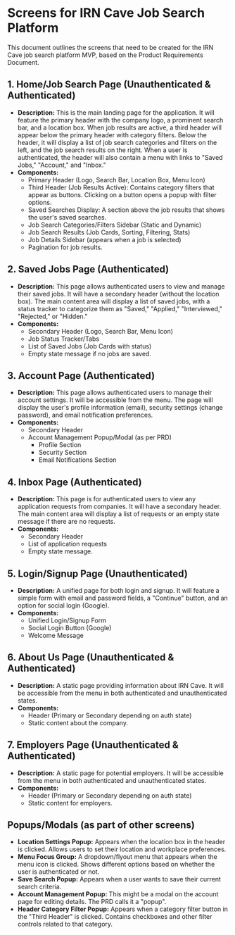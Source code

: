 # Screens for IRN Cave Job Search Platform

This document outlines the screens that need to be created for the IRN Cave job search platform MVP, based on the Product Requirements Document.

## 1. Home/Job Search Page (Unauthenticated & Authenticated)

*   **Description:** This is the main landing page for the application. It will feature the primary header with the company logo, a prominent search bar, and a location box. When job results are active, a third header will appear below the primary header with category filters. Below the header, it will display a list of job search categories and filters on the left, and the job search results on the right. When a user is authenticated, the header will also contain a menu with links to "Saved Jobs," "Account," and "Inbox."
*   **Components:**
    *   Primary Header (Logo, Search Bar, Location Box, Menu Icon)
    *   Third Header (Job Results Active): Contains category filters that appear as buttons. Clicking on a button opens a popup with filter options.
    *   Saved Searches Display: A section above the job results that shows the user's saved searches.
    *   Job Search Categories/Filters Sidebar (Static and Dynamic)
    *   Job Search Results (Job Cards, Sorting, Filtering, Stats)
    *   Job Details Sidebar (appears when a job is selected)
    *   Pagination for job results.

## 2. Saved Jobs Page (Authenticated)

*   **Description:** This page allows authenticated users to view and manage their saved jobs. It will have a secondary header (without the location box). The main content area will display a list of saved jobs, with a status tracker to categorize them as "Saved," "Applied," "Interviewed," "Rejected," or "Hidden."
*   **Components:**
    *   Secondary Header (Logo, Search Bar, Menu Icon)
    *   Job Status Tracker/Tabs
    *   List of Saved Jobs (Job Cards with status)
    *   Empty state message if no jobs are saved.

## 3. Account Page (Authenticated)

*   **Description:** This page allows authenticated users to manage their account settings. It will be accessible from the menu. The page will display the user's profile information (email), security settings (change password), and email notification preferences.
*   **Components:**
    *   Secondary Header
    *   Account Management Popup/Modal (as per PRD)
        *   Profile Section
        *   Security Section
        *   Email Notifications Section

## 4. Inbox Page (Authenticated)

*   **Description:** This page is for authenticated users to view any application requests from companies. It will have a secondary header. The main content area will display a list of requests or an empty state message if there are no requests.
*   **Components:**
    *   Secondary Header
    *   List of application requests
    *   Empty state message.

## 5. Login/Signup Page (Unauthenticated)

*   **Description:** A unified page for both login and signup. It will feature a simple form with email and password fields, a "Continue" button, and an option for social login (Google).
*   **Components:**
    *   Unified Login/Signup Form
    *   Social Login Button (Google)
    *   Welcome Message

## 6. About Us Page (Unauthenticated & Authenticated)

*   **Description:** A static page providing information about IRN Cave. It will be accessible from the menu in both authenticated and unauthenticated states.
*   **Components:**
    *   Header (Primary or Secondary depending on auth state)
    *   Static content about the company.

## 7. Employers Page (Unauthenticated & Authenticated)

*   **Description:** A static page for potential employers. It will be accessible from the menu in both authenticated and unauthenticated states.
*   **Components:**
    *   Header (Primary or Secondary depending on auth state)
    *   Static content for employers.

## Popups/Modals (as part of other screens)

*   **Location Settings Popup:** Appears when the location box in the header is clicked. Allows users to set their location and workplace preferences.
*   **Menu Focus Group:** A dropdown/flyout menu that appears when the menu icon is clicked. Shows different options based on whether the user is authenticated or not.
*   **Save Search Popup:** Appears when a user wants to save their current search criteria.
*   **Account Management Popup:** This might be a modal on the account page for editing details. The PRD calls it a "popup".
*   **Header Category Filter Popup:** Appears when a category filter button in the "Third Header" is clicked. Contains checkboxes and other filter controls related to that category.
